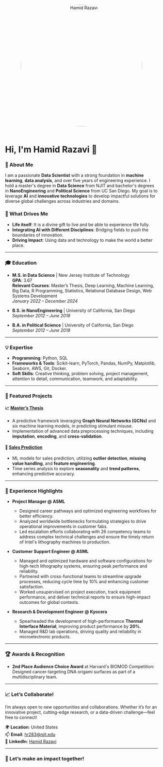 <div align="center">
  <img src="https://i.ibb.co/j4jy6kv/1733334622354.jpg" alt="Hamid Razavi" width="400" style="border-radius: 50%; margin-bottom: 20px;">
</div>
  
  # Hi, I'm Hamid Razavi 👋

### 🚀 About Me
I am a passionate **Data Scientist** with a strong foundation in **machine learning**, **data analysis**, and over five years of engineering experience. I hold a master's degree in **Data Science** from NJIT and bachelor's degrees in **NanoEngineering** and **Political Science** from UC San Diego. My goal is to leverage **AI** and **innovative technologies** to develop impactful solutions for diverse global challenges across industries and domains.

### 🧠 What Drives Me
- **Life itself**: It is a divine gift to live and be able to experience life fully.
- **Integrating AI with Different Disciplines**: Bridging fields to push the boundaries of innovation.
- **Driving Impact**: Using data and technology to make the world a better place.

---

### 🎓 Education
- **M.S. in Data Science** | New Jersey Institute of Technology  
  **GPA**: 3.67  
  **Relevant Courses**: Master’s Thesis, Deep Learning, Machine Learning, Big Data, R Programming, Statistics, Relational Database Design, Web Systems Development  
  *January 2022 – December 2024*

- **B.S. in NanoEngineering** | University of California, San Diego  
  *September 2012 – June 2018*

- **B.A. in Political Science** | University of California, San Diego  
  *September 2012 – June 2018*

---

### 💡 Expertise
- **Programming**: Python, SQL
- **Frameworks & Tools**: Scikit-learn, PyTorch, Pandas, NumPy, Matplotlib, Seaborn, AWS, Git, Docker.
- **Soft Skills**: Creative thinking, problem solving, project management, attention to detail, communication, teamwork, and adaptability.

---

### 🌟 Featured Projects
#### 📈 [Master’s Thesis](https://github.com/HamidRazavi7/Masters-Thesis-Code.git)
- A predictive framework leveraging **Graph Neural Networks (GCNs)** and six machine learning models, in predicting stimulant misuse.
- Implementation of advanced data preprocessing techniques, including **imputation**, **encoding**, and **cross-validation**.

#### 🛒 [Sales Prediction](https://www.kaggle.com/code/krajiv2018/walmart-sales-prediction)
- ML models for sales prediction, utilizing **outlier detection**, **missing value handling**, and **feature engineering**.
- Time series analysis to explore **seasonality** and **trend patterns**, enhancing predictive accuracy.

---

### 🎯 Experience Highlights
- **Project Manager @ ASML**
  - Designed career pathways and optimized engineering workflows for better efficiency.
  - Analyzed worldwide bottlenecks formulating strategies to drive operational improvements in customer fabs.
  - Led escalation efforts collaborating with 26 competency teams to address complex technical challenges and ensure the timely return of Intel's lithography machines to production.
 
- **Customer Support Engineer @ ASML**
  - Managed and optimized hardware and software configurations for high-tech lithography systems, ensuring peak performance and reliability.
  - Partnered with cross-functional teams to streamline upgrade processes, reducing cycle time by 10% and enhancing customer satisfaction.
  - Worked unsupervised on project execution, track equipment performance, and deliver technical reports to ensure high-impact outcomes for global contexts.
  
- **Research & Development Engineer @ Kyocera**
  - Spearheaded the development of high-performance **Thermal Interface Material**, improving product performance by **20%**.
  - Managed R&D lab operations, driving quality and reliability in microelectronic products.

---

### 🏆 Awards & Recognition
- **2nd Place Audience Choice Award** at Harvard's BIOMOD Competition: Designed cancer-targeting DNA origami surfaces as part of a multidisciplinary team.

---

### 📈 Let’s Collaborate!
I’m always open to new opportunities and collaborations. Whether it’s for an innovative project, cutting-edge research, or a data-driven challenge—feel free to connect!

🌍 **Location**: United States  
📫 **Email**: hr283@njit.edu  
🔗 **LinkedIn**: [Hamid Razavi](https://www.linkedin.com/in/hamid-razavi-07256833a)

---

### 🚀 Let’s make an impact together!

